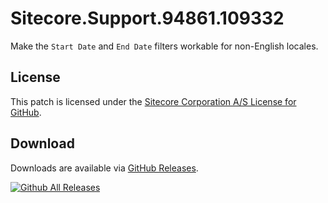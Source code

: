 # Sitecore.Support.94861.109332
Make the `Start Date` and `End Date` filters workable for non-English locales.

## License  
This patch is licensed under the [Sitecore Corporation A/S License for GitHub](https://github.com/sitecoresupport/Sitecore.Support.94861.109332/blob/master/LICENSE).  

## Download  
Downloads are available via [GitHub Releases](https://github.com/sitecoresupport/Sitecore.Support.94861.109332/releases).  

[![Github All Releases](https://img.shields.io/github/downloads/SitecoreSupport/Sitecore.Support.94861.109332/total.svg)](https://github.com/SitecoreSupport/Sitecore.Support.94861.109332/releases)
